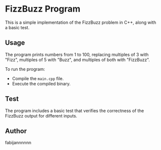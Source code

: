 # FizzBuzz Program

This is a simple implementation of the FizzBuzz problem in C++, along with a basic test.

## Usage

The program prints numbers from 1 to 100, replacing multiples of 3 with "Fizz", multiples of 5 with "Buzz", and multiples of both with "FizzBuzz".

To run the program:
- Compile the `main.cpp` file.
- Execute the compiled binary.

## Test

The program includes a basic test that verifies the correctness of the FizzBuzz output for different inputs.

## Author

fabijannnnnn

